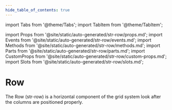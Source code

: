 ```yaml
---
hide_table_of_contents: true
---
```

import Tabs from '@theme/Tabs';
import TabItem from '@theme/TabItem';

import Props from '@site/static/auto-generated/str-row/props.md';
import Events from '@site/static/auto-generated/str-row/events.md';
import Methods from '@site/static/auto-generated/str-row/methods.md';
import Parts from '@site/static/auto-generated/str-row/parts.md';
import CustomProps from '@site/static/auto-generated/str-row/custom-props.md';
import Slots from '@site/static/auto-generated/str-row/slots.md';



# Row

The Row (str-row) is a horizontal component of the grid system look after the columns are positioned properly.

  
<Props />
<Events />
<Methods />
<Parts />
<CustomProps />
<Slots />